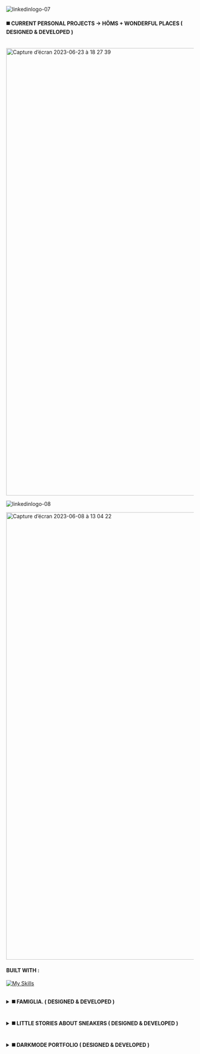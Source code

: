 ![linkedinlogo-07](https://github.com/Alicexplore/Alicexplore/assets/102388803/3171605e-20fb-46f2-8c87-fd888b583778)


<h4><b>◼️ CURRENT PERSONAL PROJECTS → HÖMS + WONDERFUL PLACES ( DESIGNED & DEVELOPED )</b></h4>
 

<br />

<img width="1200px" alt="Capture d’écran 2023-06-23 à 18 27 39" src="https://github.com/Alicexplore/Alicexplore/assets/102388803/807c6a81-c820-4765-ab4c-6d94c9127fff">


![linkedinlogo-08](https://github.com/Alicexplore/Alicexplore/assets/102388803/1b6f44eb-716a-4fad-be72-80386cc92055)

<img width="1200px" alt="Capture d’écran 2023-06-08 à 13 04 22" src="https://github.com/Alicexplore/Alicexplore/assets/102388803/3250cce9-e5ba-4c43-a138-b4d9cff8777e">

#### BUILT WITH : 

[![My Skills](https://skillicons.dev/icons?i=ember,js,html,css,scss,nodejs,vscode,github,git)](https://skillicons.dev)


<br />



 
<details>
<summary><b>◼️ FAMIGLIA. ( DESIGNED & DEVELOPED )</b></summary>


<br />

<img width="1200px" alt="Capture d’écran 2023-04-13 à 19 04 53" src="https://user-images.githubusercontent.com/102388803/231833260-6d375913-b7f9-4327-ad5c-4c7c0be734ad.png">

#### BUILT WITH : 

[![My Skills](https://skillicons.dev/icons?i=react,tailwind,vite,js,html,css,vscode,ai,figma,github,git)](https://skillicons.dev)

</details>
  

 <br />
<br />
  
<details>
<summary><b>◼️ LITTLE STORIES ABOUT SNEAKERS ( DESIGNED & DEVELOPED )</b></summary>


<br />

<img width="1200px" alt="Capture d’écran 2023-04-01 à 20 31 27" src="https://user-images.githubusercontent.com/102388803/229308368-be4de66b-c54c-49e5-b453-ba959c44f569.png"> 

#### BUILT WITH : 

[![My Skills](https://skillicons.dev/icons?i=react,tailwind,vite,js,html,css,vscode,ai,figma,github,git)](https://skillicons.dev)

</details>

<br />
<br />

<details>
<summary><b>◼️ DARKMODE PORTFOLIO ( DESIGNED & DEVELOPED )</b></summary>

  <br />


<img width="1200px" alt="Capture d’écran 2023-04-17 à 15 11 43" src="https://user-images.githubusercontent.com/102388803/232495308-237ed876-a45d-4e6a-87df-86891a875ff4.png">

#### BUILT WITH : 

[![My Skills](https://skillicons.dev/icons?i=react,tailwind,vite,js,html,css,vscode,ai,figma,github,git)](https://skillicons.dev)

</details>



<!--
<a href="https://linkedin.com/in/alicebergonhe">
  <img src="https://skillicons.dev/icons?i=linkedin" alt="linkedin" style="width: 50px;">
</a>
<a href="https://twitter.com/alicexplore">
  <img src="https://skillicons.dev/icons?i=twitter" alt="twitter" style="width: 50px;">
</a>
<a href="https://instagram.com/alice_.xplore/">
  <img src="https://skillicons.dev/icons?i=instagram" alt="instagram" style="width: 50px;">
</a>

  -->
